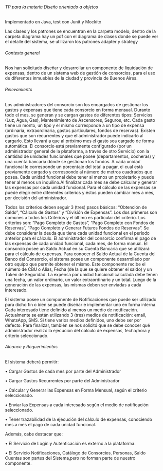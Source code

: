###### TP para la materia Diseño orientado a objetos

Implementado en Java, test con Junit y Mockito

Las clases y los patrones se encuentran en la carpeta modelo, dentro de la carpeta diagrama hay un pdf con el diagrama de clases donde se puede ver el detalle del sistema, se utilizaron los patrones adapter y strategy

###### Contexto general

Nos han solicitado diseñar y desarrollar un componente de liquidación de expensas, dentro de un sistema web de gestión de consorcios, para el uso de diferentes inmuebles de la ciudad y provincia de Buenos Aires.

###### Relevamiento

Los administradores del consorcio son los encargados de gestionar los gastos y expensas que tiene cada consorcio en forma mensual. 
Durante todo el mes, se generan y se cargan gastos de diferentes tipos: Servicios (Luz, Agua, Gas), Mantenimiento de Ascensores, Seguros, etc. Cada gasto tiene un monto, un tipo y el mismo corresponde a un tipo de expensa (ordinaria, extraordinaria, gastos particulares, fondos de reservas). Existen gastos que son recurrentes y que el administrador puede indicarlo al cargarlo. Esto llevará a que al próximo mes el gasto sea cargado de forma automática. El consorcio está previamente configurado (por un administrador general de la plataforma, a través de otro Servicio) con la cantidad de unidades funcionales que posee (departamentos, cocheras) y una cuenta bancaria 
dónde se gestionan los fondos. A cada unidad funcional le corresponde un porcentaje del total a pagar, el cual está previamente cargado y corresponde al número de metros cuadrados que posea. Cada unidad funcional debe tener al menos un propietario y puede tener al menos un inquilino.Al finalizar cada mes se debe calcular y generar las expensas por cada unidad funcional. Para el cálculo de las expensas se puede elegir entre diferentes criterios y éstos pueden cambiar mes a mes, por decisión del administrador. 

Todos los criterios deben seguir 3 (tres) pasos básicos: “Obtención de Saldo”, “Cálculo de Gastos” y “División de Expensas”. Los dos primeros son comunes a todos los Criterios y el último es particular del criterio. Los criterios son: “Pago Completo de Gastos”, “Pago Completo con Fondos de Reservas”, “Pago Completo y Generar Futuros Fondos de Reservas”. Se debe considerar la deuda que tiene cada unidad funcional en el período anterior para el cálculo. El administrador del consorcio confirma el pago de las expensas de cada unidad funcional, cada mes, de forma manual.
El consorcio posee un Saldo Actual en su Cuenta Bancaria que se utilizará para el cálculo de expensas. Para conocer el Saldo Actual de la Cuenta del Banco del Consorcio, el sistema posee un componente desarrollado por otro equipo que permite obtener el mismo. Este componente recibe el número de CBU o Alias, Fecha (de 
la que se quiere obtener el saldo) y un Token de Seguridad. La expensa por unidad funcional calculada debe tener: una fecha, un valor ordinario, un valor extraordinario y un total. Luego de la generación de las expensas, las mismas deben ser enviadas a cada interesado.

El sistema posee un componente de Notificaciones que puede ser utilizado para dicho fin o bien se puede diseñar e implementar uno en forma interna. Cada interesado tiene definido al menos un medio de notificación. Actualmente se están utilizando 3 (tres) medios de notificación: email, WhatsApp, SMS. Si tiene varios medios definidos, uno debe ser por defecto.  Para finalizar, también se nos solicitó que se debe conocer qué administrador realizó la ejecución del cálculo de expensas, fecha/hora y criterio seleccionado. 

###### Alcance y Requerimientos

  El sistema deberá permitir: 

• Cargar Gastos de cada mes por parte del Administrador 

• Cargar Gastos Recurrentes por parte del Administrador 

• Calcular y Generar las Expensas en Forma Mensual, según el criterio seleccionado. 

• Enviar las Expensas a cada interesado según el medio de notificación seleccionado. 

• Tener trazabilidad de la ejecución del cálculo de expensas, conociendo mes a mes el pago de cada unidad funcional.

Además, cabe destacar que:

• El Servicio de Login y Autenticación es externo a la plataforma. 

• El Servicio Notificaciones, Catálogo de Consorcios, Personas, Saldo Cuentas son partes del Sistema,pero no forman parte de nuestro componente.